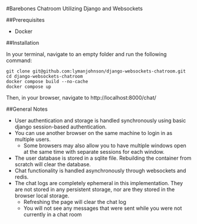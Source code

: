 #Barebones Chatroom Utilizing Django and Websockets

##Prerequisites

- Docker

##Installation

In your terminal, navigate to an empty folder and run the following command:

```
git clone git@github.com:lymanjohnson/django-websockets-chatroom.git
cd django-websockets-chatroom
docker compose build --no-cache
docker compose up
```

Then, in your browser, navigate to http://localhost:8000/chat/

##General Notes
- User authentication and storage is handled synchronously using basic django session-based authentication.
- You can use another browser on the same machine to login in as multiple users.
  - Some browsers may also allow you to have multiple windows open at the same time with separate sessions for each window.
- The user database is stored in a sqlite file. Rebuilding the container from scratch will clear the database.
- Chat functionality is handled asynchronously through websockets and redis. 
- The chat logs are completely ephemeral in this implementation. They are not stored in any persistent storage, nor are they stored in the browser local storage. 
  - Refreshing the page will clear the chat log
  - You will not see any messages that were sent while you were not currently in a chat room